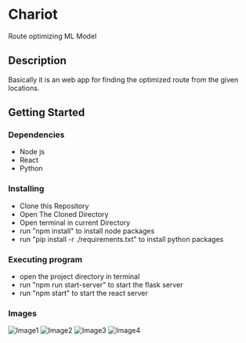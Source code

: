 # Chariot

Route optimizing ML Model

## Description

Basically it is an web app for finding the optimized route from the given locations.


## Getting Started

### Dependencies

* Node js
* React
* Python

### Installing

* Clone this Repository
* Open The Cloned Directory
* Open terminal in current Directory
* run "npm install" to install node packages
* run "pip install -r ./requirements.txt" to install python packages

### Executing program

* open the project directory in terminal
* run "npm run start-server" to start the flask server
* run "npm start" to start the react server

### Images
![Image1](https://raw.githubusercontent.com/smartinternz02/SBSPS-Challenge-9477-Optimizing-Delivery-Routes-Using-Machine-Learning-and-Graph-Theory/main/gallary/1.PNG)
![Image2](https://raw.githubusercontent.com/smartinternz02/SBSPS-Challenge-9477-Optimizing-Delivery-Routes-Using-Machine-Learning-and-Graph-Theory/main/gallary/2.PNG)
![Image3](https://raw.githubusercontent.com/smartinternz02/SBSPS-Challenge-9477-Optimizing-Delivery-Routes-Using-Machine-Learning-and-Graph-Theory/main/gallary/3.PNG)
![Image4](https://raw.githubusercontent.com/smartinternz02/SBSPS-Challenge-9477-Optimizing-Delivery-Routes-Using-Machine-Learning-and-Graph-Theory/main/gallary/4.PNG)
